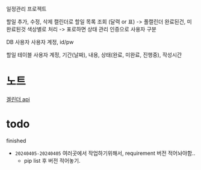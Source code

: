 일정관리 프로젝트

할일 추가, 수정, 삭제
캘린더로 할일 목록 조회 (달력 or 표)   -> 풀캘린더
완료된건, 미완료된것 색상별로 처리 -> 표로하면 상태 관리
인증으로 사용자 구분


DB
사용자
사용자 계정, id/pw

할일 테이블
사용자 계정, 기간(날짜), 내용, 상태(완료, 미완료, 진행중), 작성시간

# 노트
[겔린더 api](https://ui.toast.com/tui-calendar)  


# todo
finished
- `20240405-20240405` 여러곳에서 작업하기위해서, requirement 버전 적어놔야함..  
  - pip list 후 버전 적어놓기.